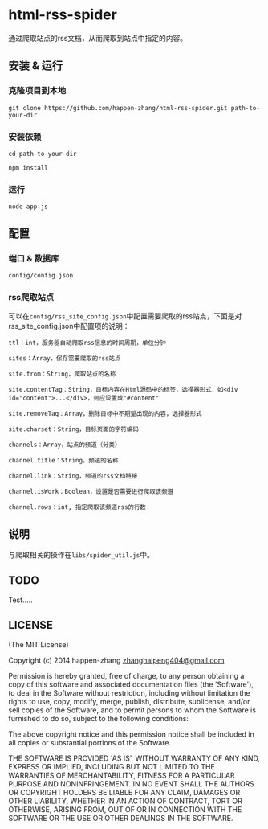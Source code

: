 # html-rss-spider #

通过爬取站点的rss文档，从而爬取到站点中指定的内容。

## 安装 & 运行 ##

### 克隆项目到本地 ###

```
git clone https://github.com/happen-zhang/html-rss-spider.git path-to-your-dir
```

### 安装依赖 ###

```
cd path-to-your-dir

npm install
```

### 运行 ###

```
node app.js
```

## 配置 ##

### 端口 & 数据库 ###

```
config/config.json
```

### rss爬取站点 ###

可以在`config/rss_site_config.json`中配置需要爬取的rss站点，下面是对rss_site_config.json中配置项的说明：

```
ttl：int，服务器自动爬取rss信息的时间周期，单位分钟

sites：Array，保存需要爬取的rss站点

site.from：String，爬取站点的名称

site.contentTag：String，目标内容在Html源码中的标签，选择器形式，如<div id="content">...</div>，则应设置成"#content"

site.removeTag：Array，删除目标中不期望出现的内容，选择器形式

site.charset：String，目标页面的字符编码

channels：Array，站点的频道（分类）

channel.title：String，频道的名称

channel.link：String，频道的rss文档链接

channel.isWork：Boolean，设置是否需要进行爬取该频道

channel.rows：int, 指定爬取该频道rss的行数
```

## 说明 ##

与爬取相关的操作在`libs/spider_util.js`中。

## TODO ##

Test.....

## LICENSE ##

(The MIT License)

Copyright (c) 2014 happen-zhang <zhanghaipeng404@gmail.com>

Permission is hereby granted, free of charge, to any person obtaining
a copy of this software and associated documentation files (the
'Software'), to deal in the Software without restriction, including
without limitation the rights to use, copy, modify, merge, publish,
distribute, sublicense, and/or sell copies of the Software, and to
permit persons to whom the Software is furnished to do so, subject to
the following conditions:

The above copyright notice and this permission notice shall be
included in all copies or substantial portions of the Software.

THE SOFTWARE IS PROVIDED 'AS IS', WITHOUT WARRANTY OF ANY KIND,
EXPRESS OR IMPLIED, INCLUDING BUT NOT LIMITED TO THE WARRANTIES OF
MERCHANTABILITY, FITNESS FOR A PARTICULAR PURPOSE AND NONINFRINGEMENT.
IN NO EVENT SHALL THE AUTHORS OR COPYRIGHT HOLDERS BE LIABLE FOR ANY
CLAIM, DAMAGES OR OTHER LIABILITY, WHETHER IN AN ACTION OF CONTRACT,
TORT OR OTHERWISE, ARISING FROM, OUT OF OR IN CONNECTION WITH THE
SOFTWARE OR THE USE OR OTHER DEALINGS IN THE SOFTWARE.
